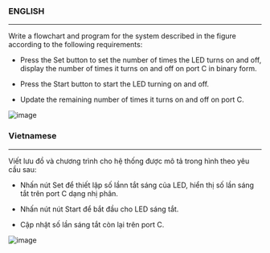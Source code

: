 ### ENGLISH
---
Write a flowchart and program for the system described in the figure according to the following requirements:

- Press the Set button to set the number of times the LED turns on and off, display the number of times it turns on and off on port C in binary form.

- Press the Start button to start the LED turning on and off.

- Update the remaining number of times it turns on and off on port C.

![image](https://github.com/user-attachments/assets/058f29f9-1c6b-4a41-9ca2-e1aaaf42b2f8)


### Vietnamese
---
Viết lưu đồ và chương trình cho hệ thống được mô tả trong hình theo yêu cầu sau:

- Nhấn nút Set để thiết lập số lầnn tắt sáng của LED, hiển thị số lần sáng tắt trên port C dạng nhị phân.

- Nhấn nút nút Start để bắt đầu cho LED sáng tắt.

- Cập nhật số lần sáng tắt còn lại trên port C.

![image](https://github.com/user-attachments/assets/058f29f9-1c6b-4a41-9ca2-e1aaaf42b2f8)
